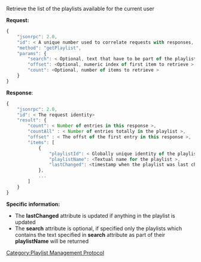 Retrieve the list of the playlists available for the current user

**Request:**

``` javascript
{
    "jsonrpc": 2.0,
    "id": < A unique number used to correlate requests with responses, see JSON-RPC specification for more information >,
    "method": "getPlaylist",
    "params": {
        "search": < Optional, text that have to be part of the playlistName >,
        "offset": <Optional, numeric index of first item to retrieve >
        "count": <Optional, number of items to retrieve >
    }
}
```

**Response**:

``` javascript
{
    "jsonrpc": 2.0,
    "id": < The request identity>
    "result": {
        "count": < Number of entries in this response >,
        "countAll" : < Number of entries totally in the playlist >,
        "offset" : < The offst of the first entry in this response >,
        "items": [
            {
                "playlistId": < Globally unique identity of the playlist >,
                "playlistName": <Textual name for the playlist >,
                "lastChanged": <timestamp when the playlist was last changed >
            },
            ...
        ]
    }
}
```

**Specific information:**

  - The **lastChanged** attribute is updated if anything in the playlist
    is updated
  - The **search** attribute is optional, if specified only the
    playlists which contains the text specified in **search** attribute
    as part of their **playlistName** will be returned

[Category:Playlist Management
Protocol](Category:Playlist_Management_Protocol "wikilink")
